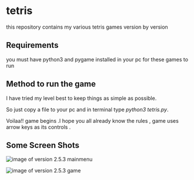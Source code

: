 
# tetris

this repository contains my various tetris games version by  version

## Requirements

you must have python3 and pygame installed in your pc for these games to run

## Method to run the game 

I have tried my level best to keep things as simple as possible.

So just copy a file to your pc and in terminal type *python3 tetris.py*.

Voilaa!! game begins .I hope you all already know the rules , game uses arrow keys as its controls .

## Some Screen Shots


![image of version 2.5.3 mainmenu](https://github.com/mohitiitr/tetris/tree/master/images/mainmenu.png)


![image of version 2.5.3 game](https://github.com/mohitiitr/tetris/tree/master/images/game.png)
